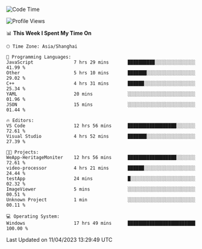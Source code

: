 <!--START_SECTION:waka-->
![Code Time](http://img.shields.io/badge/Code%20Time-858%20hrs%2020%20mins-blue)

![Profile Views](http://img.shields.io/badge/Profile%20Views-6-blue)

📊 **This Week I Spent My Time On** 

```text
🕑︎ Time Zone: Asia/Shanghai

💬 Programming Languages: 
JavaScript               7 hrs 29 mins       ██████████░░░░░░░░░░░░░░░   41.99 % 
Other                    5 hrs 10 mins       ███████░░░░░░░░░░░░░░░░░░   29.02 % 
C++                      4 hrs 31 mins       ██████░░░░░░░░░░░░░░░░░░░   25.34 % 
YAML                     20 mins             ░░░░░░░░░░░░░░░░░░░░░░░░░   01.96 % 
JSON                     15 mins             ░░░░░░░░░░░░░░░░░░░░░░░░░   01.44 % 

🔥 Editors: 
VS Code                  12 hrs 56 mins      ██████████████████░░░░░░░   72.61 % 
Visual Studio            4 hrs 52 mins       ███████░░░░░░░░░░░░░░░░░░   27.39 % 

🐱‍💻 Projects: 
WeApp-HeritageMoniter    12 hrs 56 mins      ██████████████████░░░░░░░   72.61 % 
video-processor          4 hrs 21 mins       ██████░░░░░░░░░░░░░░░░░░░   24.44 % 
testApp                  24 mins             █░░░░░░░░░░░░░░░░░░░░░░░░   02.32 % 
ImageViewer              5 mins              ░░░░░░░░░░░░░░░░░░░░░░░░░   00.51 % 
Unknown Project          1 min               ░░░░░░░░░░░░░░░░░░░░░░░░░   00.11 % 

💻 Operating System: 
Windows                  17 hrs 49 mins      █████████████████████████   100.00 % 
```


 Last Updated on 11/04/2023 13:29:49 UTC
<!--END_SECTION:waka-->